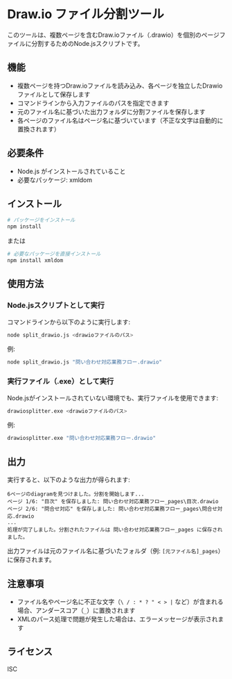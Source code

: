 # Draw.io ファイル分割ツール

このツールは、複数ページを含むDraw.ioファイル（.drawio）を個別のページファイルに分割するためのNode.jsスクリプトです。

## 機能

- 複数ページを持つDraw.ioファイルを読み込み、各ページを独立したDrawioファイルとして保存します
- コマンドラインから入力ファイルのパスを指定できます
- 元のファイル名に基づいた出力フォルダに分割ファイルを保存します
- 各ページのファイル名はページ名に基づいています（不正な文字は自動的に置換されます）

## 必要条件

- Node.js がインストールされていること
- 必要なパッケージ: xmldom

## インストール

```bash
# パッケージをインストール
npm install
```

または

```bash
# 必要なパッケージを直接インストール
npm install xmldom
```

## 使用方法

### Node.jsスクリプトとして実行

コマンドラインから以下のように実行します:

```bash
node split_drawio.js <drawioファイルのパス>
```

例:

```bash
node split_drawio.js "問い合わせ対応業務フロー.drawio"
```

### 実行ファイル（.exe）として実行

Node.jsがインストールされていない環境でも、実行ファイルを使用できます:

```bash
drawiosplitter.exe <drawioファイルのパス>
```

例:

```bash
drawiosplitter.exe "問い合わせ対応業務フロー.drawio"
```

## 出力

実行すると、以下のような出力が得られます:

```
6ページのdiagramを見つけました。分割を開始します...
ページ 1/6: "目次" を保存しました: 問い合わせ対応業務フロー_pages\目次.drawio
ページ 2/6: "問合せ対応" を保存しました: 問い合わせ対応業務フロー_pages\問合せ対応.drawio
...
処理が完了しました。分割されたファイルは 問い合わせ対応業務フロー_pages に保存されました。
```

出力ファイルは元のファイル名に基づいたフォルダ（例: `[元ファイル名]_pages`）に保存されます。

## 注意事項

- ファイル名やページ名に不正な文字（`\ / : * ? " < > |` など）が含まれる場合、アンダースコア（`_`）に置換されます
- XMLのパース処理で問題が発生した場合は、エラーメッセージが表示されます

## ライセンス

ISC
